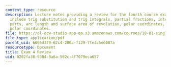 ```yaml
---
content_type: resource
description: Lecture notes providing a review for the fourth course exam.  Topics
  include trig substitution and trig integrals, partial fractions, integration by
  parts, arc length and surface area of revolution, polar coordinates, and area in
  polar coordinates.
file: https://ol-ocw-studio-app-qa.s3.amazonaws.com/courses/18-01-single-variable-calculus-fall-2006/0202fa3893049a6a502c4f7079eca657_exam4_review.pdf
file_type: application/pdf
parent_uid: 6005d379-62c4-200a-f129-7fe3c6e6007a
resourcetype: Document
title: Exam 4 Review
uid: 0202fa38-9304-9a6a-502c-4f7079eca657
---
```

